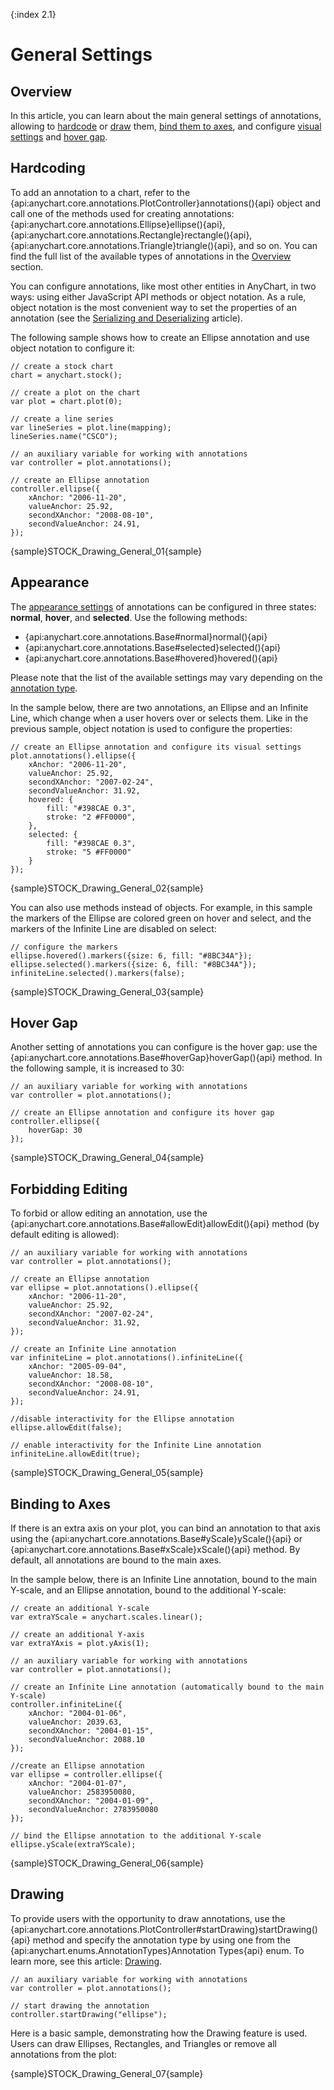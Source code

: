 {:index 2.1}
# General Settings

## Overview

In this article, you can learn about the main general settings of annotations, allowing to [hardcode](#hardcoding) or [draw](#drawing) them, [bind them to axes](#binding_to_axes), and configure [visual settings](#visual_settings) and [hover gap](#hover_gap).

## Hardcoding

To add an annotation to a chart, refer to the {api:anychart.core.annotations.PlotController}annotations(){api} object and call one of the methods used for creating annotations: {api:anychart.core.annotations.Ellipse}ellipse(){api}, {api:anychart.core.annotations.Rectangle}rectangle(){api}, {api:anychart.core.annotations.Triangle}triangle(){api}, and so on. You can find the full list of the available types of annotations in the [Overview](Overview#annotation_types) section.

You can configure annotations, like most other entities in AnyChart, in two ways: using either JavaScript API methods or object notation. As a rule, object notation is the most convenient way to set the properties of an annotation (see the [Serializing and Deserializing](Serializing_Deserializing) article).

The following sample shows how to create an Ellipse annotation and use object notation to configure it:

```
// create a stock chart
chart = anychart.stock();

// create a plot on the chart
var plot = chart.plot(0);

// create a line series
var lineSeries = plot.line(mapping);
lineSeries.name("CSCO");

// an auxiliary variable for working with annotations
var controller = plot.annotations();

// create an Ellipse annotation
controller.ellipse({
    xAnchor: "2006-11-20",
    valueAnchor: 25.92,
    secondXAnchor: "2008-08-10",
    secondValueAnchor: 24.91,
});
```

{sample}STOCK\_Drawing\_General\_01{sample}

## Appearance

The [appearance settings](../Appearance_Settings) of annotations can be configured in three states: **normal**, **hover**, and **selected**. Use the following methods:

* {api:anychart.core.annotations.Base#normal}normal(){api} 
* {api:anychart.core.annotations.Base#selected}selected(){api} 
* {api:anychart.core.annotations.Base#hovered}hovered(){api} 

Please note that the list of the available settings may vary depending on the [annotation type](Overview#annotation_types).

In the sample below, there are two annotations, an Ellipse and an Infinite Line, which change when a user hovers over or selects them. Like in the previous sample, object notation is used to configure the properties:

```
// create an Ellipse annotation and configure its visual settings
plot.annotations().ellipse({
    xAnchor: "2006-11-20",
    valueAnchor: 25.92,
    secondXAnchor: "2007-02-24",
    secondValueAnchor: 31.92,
    hovered: {
        fill: "#398CAE 0.3",
        stroke: "2 #FF0000",
    },
    selected: {
        fill: "#398CAE 0.3",
        stroke: "5 #FF0000"
    }
});
```

{sample}STOCK\_Drawing\_General\_02{sample}

You can also use methods instead of objects. For example, in this sample the markers of the Ellipse are colored green on hover and select, and the markers of the Infinite Line are disabled on select:

```
// configure the markers
ellipse.hovered().markers({size: 6, fill: "#8BC34A"});
ellipse.selected().markers({size: 6, fill: "#8BC34A"});
infiniteLine.selected().markers(false);
```

{sample}STOCK\_Drawing\_General\_03{sample}

## Hover Gap

Another setting of annotations you can configure is the hover gap: use the {api:anychart.core.annotations.Base#hoverGap}hoverGap(){api} method. In the following sample, it is increased to 30:

```
// an auxiliary variable for working with annotations
var controller = plot.annotations();

// create an Ellipse annotation and configure its hover gap
controller.ellipse({
    hoverGap: 30
});
```

{sample}STOCK\_Drawing\_General\_04{sample}

## Forbidding Editing

To forbid or allow editing an annotation, use the {api:anychart.core.annotations.Base#allowEdit}allowEdit(){api} method (by default editing is allowed):

```
// an auxiliary variable for working with annotations
var controller = plot.annotations();

// create an Ellipse annotation
var ellipse = plot.annotations().ellipse({
    xAnchor: "2006-11-20",
    valueAnchor: 25.92,
    secondXAnchor: "2007-02-24",
    secondValueAnchor: 31.92,
});

// create an Infinite Line annotation
var infiniteLine = plot.annotations().infiniteLine({
    xAnchor: "2005-09-04",
    valueAnchor: 18.58,
    secondXAnchor: "2008-08-10",
    secondValueAnchor: 24.91,
});

//disable interactivity for the Ellipse annotation
ellipse.allowEdit(false);

// enable interactivity for the Infinite Line annotation
infiniteLine.allowEdit(true);
```

{sample}STOCK\_Drawing\_General\_05{sample}

## Binding to Axes

If there is an extra axis on your plot, you can bind an annotation to that axis using the {api:anychart.core.annotations.Base#yScale}yScale(){api} or {api:anychart.core.annotations.Base#xScale}xScale(){api} method. By default, all annotations are bound to the main axes.

In the sample below, there is an Infinite Line annotation, bound to the main Y-scale, and an Ellipse annotation, bound to the additional Y-scale:

```
// create an additional Y-scale
var extraYScale = anychart.scales.linear();

// create an additional Y-axis
var extraYAxis = plot.yAxis(1);

// an auxiliary variable for working with annotations
var controller = plot.annotations();

// create an Infinite Line annotation (automatically bound to the main Y-scale)
controller.infiniteLine({
    xAnchor: "2004-01-06",
    valueAnchor: 2039.63,
    secondXAnchor: "2004-01-15",
    secondValueAnchor: 2088.10
});

//create an Ellipse annotation
var ellipse = controller.ellipse({
    xAnchor: "2004-01-07",
    valueAnchor: 2583950080,
    secondXAnchor: "2004-01-09",
    secondValueAnchor: 2783950080
});

// bind the Ellipse annotation to the additional Y-scale
ellipse.yScale(extraYScale);
```
{sample}STOCK\_Drawing\_General\_06{sample}

## Drawing

To provide users with the opportunity to draw annotations, use the {api:anychart.core.annotations.PlotController#startDrawing}startDrawing(){api} method and specify the annotation type by using one from the {api:anychart.enums.AnnotationTypes}Annotation Types{api} enum. To learn more, see this article: [Drawing](Drawing).

```
// an auxiliary variable for working with annotations
var controller = plot.annotations();

// start drawing the annotation
controller.startDrawing("ellipse");
```

Here is a basic sample, demonstrating how the Drawing feature is used. Users can draw Ellipses, Rectangles, and Triangles or remove all annotations from the plot:

{sample}STOCK\_Drawing\_General\_07{sample}